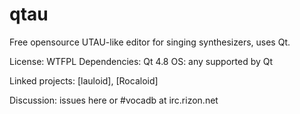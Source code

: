 qtau
====

Free opensource UTAU-like editor for singing synthesizers, uses Qt.

License: WTFPL
Dependencies: Qt 4.8
OS: any supported by Qt

Linked projects: [lauloid], [Rocaloid]

Discussion: issues here or #vocadb at irc.rizon.net

  [1]: http://gitorious.org/lauloid             "lauloid"
  [2]: http://github.com/Sleepwalking/Rocaloid  "Rocaloid"